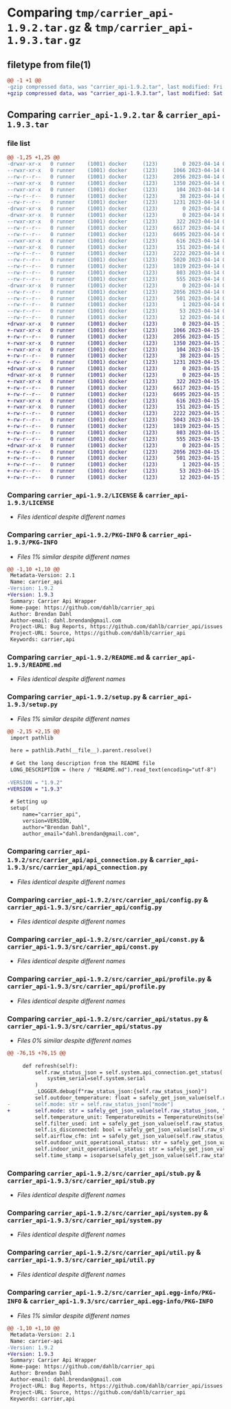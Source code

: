 # Comparing `tmp/carrier_api-1.9.2.tar.gz` & `tmp/carrier_api-1.9.3.tar.gz`

## filetype from file(1)

```diff
@@ -1 +1 @@
-gzip compressed data, was "carrier_api-1.9.2.tar", last modified: Fri Apr 14 04:19:11 2023, max compression
+gzip compressed data, was "carrier_api-1.9.3.tar", last modified: Sat Apr 15 11:41:11 2023, max compression
```

## Comparing `carrier_api-1.9.2.tar` & `carrier_api-1.9.3.tar`

### file list

```diff
@@ -1,25 +1,25 @@
-drwxr-xr-x   0 runner    (1001) docker     (123)        0 2023-04-14 04:19:11.962215 carrier_api-1.9.2/
--rwxr-xr-x   0 runner    (1001) docker     (123)     1066 2023-04-14 04:18:53.000000 carrier_api-1.9.2/LICENSE
--rw-r--r--   0 runner    (1001) docker     (123)     2056 2023-04-14 04:19:11.962215 carrier_api-1.9.2/PKG-INFO
--rwxr-xr-x   0 runner    (1001) docker     (123)     1350 2023-04-14 04:18:53.000000 carrier_api-1.9.2/README.md
--rwxr-xr-x   0 runner    (1001) docker     (123)      104 2023-04-14 04:18:53.000000 carrier_api-1.9.2/pyproject.toml
--rw-r--r--   0 runner    (1001) docker     (123)       38 2023-04-14 04:19:11.962215 carrier_api-1.9.2/setup.cfg
--rw-r--r--   0 runner    (1001) docker     (123)     1231 2023-04-14 04:19:01.000000 carrier_api-1.9.2/setup.py
-drwxr-xr-x   0 runner    (1001) docker     (123)        0 2023-04-14 04:19:11.962215 carrier_api-1.9.2/src/
-drwxr-xr-x   0 runner    (1001) docker     (123)        0 2023-04-14 04:19:11.962215 carrier_api-1.9.2/src/carrier_api/
--rwxr-xr-x   0 runner    (1001) docker     (123)      322 2023-04-14 04:18:53.000000 carrier_api-1.9.2/src/carrier_api/__init__.py
--rw-r--r--   0 runner    (1001) docker     (123)     6617 2023-04-14 04:18:53.000000 carrier_api-1.9.2/src/carrier_api/api_connection.py
--rw-r--r--   0 runner    (1001) docker     (123)     6695 2023-04-14 04:18:53.000000 carrier_api-1.9.2/src/carrier_api/config.py
--rwxr-xr-x   0 runner    (1001) docker     (123)      616 2023-04-14 04:18:53.000000 carrier_api-1.9.2/src/carrier_api/const.py
--rwxr-xr-x   0 runner    (1001) docker     (123)      151 2023-04-14 04:18:53.000000 carrier_api-1.9.2/src/carrier_api/errors.py
--rw-r--r--   0 runner    (1001) docker     (123)     2222 2023-04-14 04:18:53.000000 carrier_api-1.9.2/src/carrier_api/profile.py
--rw-r--r--   0 runner    (1001) docker     (123)     5020 2023-04-14 04:18:53.000000 carrier_api-1.9.2/src/carrier_api/status.py
--rw-r--r--   0 runner    (1001) docker     (123)     1819 2023-04-14 04:18:53.000000 carrier_api-1.9.2/src/carrier_api/stub.py
--rw-r--r--   0 runner    (1001) docker     (123)      803 2023-04-14 04:18:53.000000 carrier_api-1.9.2/src/carrier_api/system.py
--rw-r--r--   0 runner    (1001) docker     (123)      555 2023-04-14 04:18:53.000000 carrier_api-1.9.2/src/carrier_api/util.py
-drwxr-xr-x   0 runner    (1001) docker     (123)        0 2023-04-14 04:19:11.962215 carrier_api-1.9.2/src/carrier_api.egg-info/
--rw-r--r--   0 runner    (1001) docker     (123)     2056 2023-04-14 04:19:11.000000 carrier_api-1.9.2/src/carrier_api.egg-info/PKG-INFO
--rw-r--r--   0 runner    (1001) docker     (123)      501 2023-04-14 04:19:11.000000 carrier_api-1.9.2/src/carrier_api.egg-info/SOURCES.txt
--rw-r--r--   0 runner    (1001) docker     (123)        1 2023-04-14 04:19:11.000000 carrier_api-1.9.2/src/carrier_api.egg-info/dependency_links.txt
--rw-r--r--   0 runner    (1001) docker     (123)       53 2023-04-14 04:19:11.000000 carrier_api-1.9.2/src/carrier_api.egg-info/requires.txt
--rw-r--r--   0 runner    (1001) docker     (123)       12 2023-04-14 04:19:11.000000 carrier_api-1.9.2/src/carrier_api.egg-info/top_level.txt
+drwxr-xr-x   0 runner    (1001) docker     (123)        0 2023-04-15 11:41:11.727828 carrier_api-1.9.3/
+-rwxr-xr-x   0 runner    (1001) docker     (123)     1066 2023-04-15 11:40:51.000000 carrier_api-1.9.3/LICENSE
+-rw-r--r--   0 runner    (1001) docker     (123)     2056 2023-04-15 11:41:11.727828 carrier_api-1.9.3/PKG-INFO
+-rwxr-xr-x   0 runner    (1001) docker     (123)     1350 2023-04-15 11:40:51.000000 carrier_api-1.9.3/README.md
+-rwxr-xr-x   0 runner    (1001) docker     (123)      104 2023-04-15 11:40:51.000000 carrier_api-1.9.3/pyproject.toml
+-rw-r--r--   0 runner    (1001) docker     (123)       38 2023-04-15 11:41:11.727828 carrier_api-1.9.3/setup.cfg
+-rw-r--r--   0 runner    (1001) docker     (123)     1231 2023-04-15 11:41:01.000000 carrier_api-1.9.3/setup.py
+drwxr-xr-x   0 runner    (1001) docker     (123)        0 2023-04-15 11:41:11.723828 carrier_api-1.9.3/src/
+drwxr-xr-x   0 runner    (1001) docker     (123)        0 2023-04-15 11:41:11.723828 carrier_api-1.9.3/src/carrier_api/
+-rwxr-xr-x   0 runner    (1001) docker     (123)      322 2023-04-15 11:40:51.000000 carrier_api-1.9.3/src/carrier_api/__init__.py
+-rw-r--r--   0 runner    (1001) docker     (123)     6617 2023-04-15 11:40:51.000000 carrier_api-1.9.3/src/carrier_api/api_connection.py
+-rw-r--r--   0 runner    (1001) docker     (123)     6695 2023-04-15 11:40:51.000000 carrier_api-1.9.3/src/carrier_api/config.py
+-rwxr-xr-x   0 runner    (1001) docker     (123)      616 2023-04-15 11:40:51.000000 carrier_api-1.9.3/src/carrier_api/const.py
+-rwxr-xr-x   0 runner    (1001) docker     (123)      151 2023-04-15 11:40:51.000000 carrier_api-1.9.3/src/carrier_api/errors.py
+-rw-r--r--   0 runner    (1001) docker     (123)     2222 2023-04-15 11:40:51.000000 carrier_api-1.9.3/src/carrier_api/profile.py
+-rw-r--r--   0 runner    (1001) docker     (123)     5043 2023-04-15 11:40:51.000000 carrier_api-1.9.3/src/carrier_api/status.py
+-rw-r--r--   0 runner    (1001) docker     (123)     1819 2023-04-15 11:40:51.000000 carrier_api-1.9.3/src/carrier_api/stub.py
+-rw-r--r--   0 runner    (1001) docker     (123)      803 2023-04-15 11:40:51.000000 carrier_api-1.9.3/src/carrier_api/system.py
+-rw-r--r--   0 runner    (1001) docker     (123)      555 2023-04-15 11:40:51.000000 carrier_api-1.9.3/src/carrier_api/util.py
+drwxr-xr-x   0 runner    (1001) docker     (123)        0 2023-04-15 11:41:11.727828 carrier_api-1.9.3/src/carrier_api.egg-info/
+-rw-r--r--   0 runner    (1001) docker     (123)     2056 2023-04-15 11:41:11.000000 carrier_api-1.9.3/src/carrier_api.egg-info/PKG-INFO
+-rw-r--r--   0 runner    (1001) docker     (123)      501 2023-04-15 11:41:11.000000 carrier_api-1.9.3/src/carrier_api.egg-info/SOURCES.txt
+-rw-r--r--   0 runner    (1001) docker     (123)        1 2023-04-15 11:41:11.000000 carrier_api-1.9.3/src/carrier_api.egg-info/dependency_links.txt
+-rw-r--r--   0 runner    (1001) docker     (123)       53 2023-04-15 11:41:11.000000 carrier_api-1.9.3/src/carrier_api.egg-info/requires.txt
+-rw-r--r--   0 runner    (1001) docker     (123)       12 2023-04-15 11:41:11.000000 carrier_api-1.9.3/src/carrier_api.egg-info/top_level.txt
```

### Comparing `carrier_api-1.9.2/LICENSE` & `carrier_api-1.9.3/LICENSE`

 * *Files identical despite different names*

### Comparing `carrier_api-1.9.2/PKG-INFO` & `carrier_api-1.9.3/PKG-INFO`

 * *Files 1% similar despite different names*

```diff
@@ -1,10 +1,10 @@
 Metadata-Version: 2.1
 Name: carrier_api
-Version: 1.9.2
+Version: 1.9.3
 Summary: Carrier Api Wrapper
 Home-page: https://github.com/dahlb/carrier_api
 Author: Brendan Dahl
 Author-email: dahl.brendan@gmail.com
 Project-URL: Bug Reports, https://github.com/dahlb/carrier_api/issues
 Project-URL: Source, https://github.com/dahlb/carrier_api
 Keywords: carrier,api
```

### Comparing `carrier_api-1.9.2/README.md` & `carrier_api-1.9.3/README.md`

 * *Files identical despite different names*

### Comparing `carrier_api-1.9.2/setup.py` & `carrier_api-1.9.3/setup.py`

 * *Files 1% similar despite different names*

```diff
@@ -2,15 +2,15 @@
 import pathlib
 
 here = pathlib.Path(__file__).parent.resolve()
 
 # Get the long description from the README file
 LONG_DESCRIPTION = (here / "README.md").read_text(encoding="utf-8")
 
-VERSION = "1.9.2"
+VERSION = "1.9.3"
 
 # Setting up
 setup(
     name="carrier_api",
     version=VERSION,
     author="Brendan Dahl",
     author_email="dahl.brendan@gmail.com",
```

### Comparing `carrier_api-1.9.2/src/carrier_api/api_connection.py` & `carrier_api-1.9.3/src/carrier_api/api_connection.py`

 * *Files identical despite different names*

### Comparing `carrier_api-1.9.2/src/carrier_api/config.py` & `carrier_api-1.9.3/src/carrier_api/config.py`

 * *Files identical despite different names*

### Comparing `carrier_api-1.9.2/src/carrier_api/const.py` & `carrier_api-1.9.3/src/carrier_api/const.py`

 * *Files identical despite different names*

### Comparing `carrier_api-1.9.2/src/carrier_api/profile.py` & `carrier_api-1.9.3/src/carrier_api/profile.py`

 * *Files identical despite different names*

### Comparing `carrier_api-1.9.2/src/carrier_api/status.py` & `carrier_api-1.9.3/src/carrier_api/status.py`

 * *Files 0% similar despite different names*

```diff
@@ -76,15 +76,15 @@
 
     def refresh(self):
         self.raw_status_json = self.system.api_connection.get_status(
             system_serial=self.system.serial
         )
         _LOGGER.debug(f"raw_status_json:{self.raw_status_json}")
         self.outdoor_temperature: float = safely_get_json_value(self.raw_status_json, "oat", float)
-        self.mode: str = self.raw_status_json["mode"]
+        self.mode: str = safely_get_json_value(self.raw_status_json, "mode")
         self.temperature_unit: TemperatureUnits = TemperatureUnits(self.raw_status_json["cfgem"])
         self.filter_used: int = safely_get_json_value(self.raw_status_json, "filtrlvl", int)
         self.is_disconnected: bool = safely_get_json_value(self.raw_status_json, "isDisconnected", bool)
         self.airflow_cfm: int = safely_get_json_value(self.raw_status_json, "idu.cfm", int)
         self.outdoor_unit_operational_status: str = safely_get_json_value(self.raw_status_json, "odu.opstat")
         self.indoor_unit_operational_status: str = safely_get_json_value(self.raw_status_json, "idu.opstat")
         self.time_stamp = isoparse(safely_get_json_value(self.raw_status_json, "timestamp"))
```

### Comparing `carrier_api-1.9.2/src/carrier_api/stub.py` & `carrier_api-1.9.3/src/carrier_api/stub.py`

 * *Files identical despite different names*

### Comparing `carrier_api-1.9.2/src/carrier_api/system.py` & `carrier_api-1.9.3/src/carrier_api/system.py`

 * *Files identical despite different names*

### Comparing `carrier_api-1.9.2/src/carrier_api/util.py` & `carrier_api-1.9.3/src/carrier_api/util.py`

 * *Files identical despite different names*

### Comparing `carrier_api-1.9.2/src/carrier_api.egg-info/PKG-INFO` & `carrier_api-1.9.3/src/carrier_api.egg-info/PKG-INFO`

 * *Files 1% similar despite different names*

```diff
@@ -1,10 +1,10 @@
 Metadata-Version: 2.1
 Name: carrier-api
-Version: 1.9.2
+Version: 1.9.3
 Summary: Carrier Api Wrapper
 Home-page: https://github.com/dahlb/carrier_api
 Author: Brendan Dahl
 Author-email: dahl.brendan@gmail.com
 Project-URL: Bug Reports, https://github.com/dahlb/carrier_api/issues
 Project-URL: Source, https://github.com/dahlb/carrier_api
 Keywords: carrier,api
```

